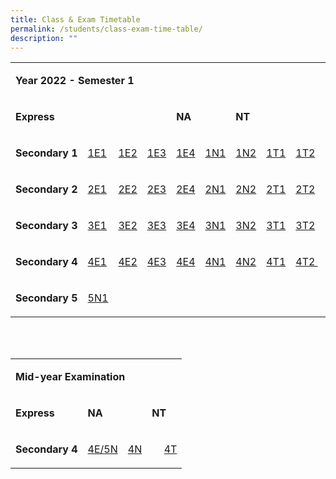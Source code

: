 ```yaml
---
title: Class & Exam Timetable
permalink: /students/class-exam-time-table/
description: ""
---
```

<table border="0" width="672" cellspacing="0" cellpadding="5">
<tbody>
<tr>
<td colspan="11">
<p><strong>Year 2022 - Semester 1</strong></p>
</td>
</tr>
<tr>
<td colspan="4">
<p><strong>Express</strong></p>
</td>
<td colspan="2">
<p><strong>NA</strong></p>
</td>
<td colspan="2">
<p><strong>NT&nbsp;</strong>&nbsp;</p>
</td>
</tr>
<tr>
<td>
<p><strong>Secondary 1</strong></p>
</td>
<td>
<p><a href="https://canberrasec.moe.edu.sg/qql/slot/u150/2021/Students/2022/TT/2022-Sem1-1E1.pdf" target="_blank" rel="noopener">1E1</a></p>
</td>
<td>
<p><a href="https://canberrasec.moe.edu.sg/qql/slot/u150/2021/Students/2022/TT/2022-Sem1-1E2.pdf" target="_blank" rel="noopener">1E2</a></p>
</td>
<td>
<p><a href="https://canberrasec.moe.edu.sg/qql/slot/u150/2021/Students/2022/TT/2022-Sem1-1E3.pdf" target="_blank" rel="noopener">1E3</a></p>
</td>
<td>
<p><a href="https://canberrasec.moe.edu.sg/qql/slot/u150/2021/Students/2022/TT/2022-Sem1-1E4.pdf" target="_blank" rel="noopener">1E4</a></p>
</td>
<td>
<p><a href="https://canberrasec.moe.edu.sg/qql/slot/u150/2021/Students/2022/TT/2022-Sem1-1N1.pdf" target="_blank" rel="noopener">1N1</a></p>
</td>
<td>
<p><a href="https://canberrasec.moe.edu.sg/qql/slot/u150/2021/Students/2022/TT/2022-Sem1-1N2.pdf" target="_blank" rel="noopener">1N2</a></p>
</td>
<td>
<p><a href="https://canberrasec.moe.edu.sg/qql/slot/u150/2021/Students/2022/TT/2022-Sem1-1T1.pdf" target="_blank" rel="noopener">1T1</a></p>
</td>
<td>
<p><a href="https://canberrasec.moe.edu.sg/qql/slot/u150/2021/Students/2022/TT/2022-Sem1-1T2.pdf" target="_blank" rel="noopener">1T2</a>&nbsp;</p>
</td>
</tr>
<tr>
<td>
<p><strong>Secondary 2</strong></p>
</td>
<td>
<p><a href="https://canberrasec.moe.edu.sg/qql/slot/u150/2021/Students/2022/TT/2022-Sem1-2E1.pdf" target="_blank" rel="noopener">2E1</a></p>
</td>
<td>
<p><a href="https://canberrasec.moe.edu.sg/qql/slot/u150/2021/Students/2022/TT/2022-Sem1-2E2.pdf" target="_blank" rel="noopener">2E2</a></p>
</td>
<td>
<p><a href="https://canberrasec.moe.edu.sg/qql/slot/u150/2021/Students/2022/TT/2022-Sem1-2E3.pdf" target="_blank" rel="noopener">2E3</a></p>
</td>
<td>
<p><a href="https://canberrasec.moe.edu.sg/qql/slot/u150/2021/Students/2022/TT/2022-Sem1-2E4.pdf" target="_blank" rel="noopener">2E4</a></p>
</td>
<td>
<p><a href="https://canberrasec.moe.edu.sg/qql/slot/u150/2021/Students/2022/TT/2022-Sem1-2N1.pdf" target="_blank" rel="noopener">2N1</a></p>
</td>
<td>
<p><a href="https://canberrasec.moe.edu.sg/qql/slot/u150/2021/Students/2022/TT/2022-Sem1-2N2.pdf" target="_blank" rel="noopener">2N2</a></p>
</td>
<td>
<p><a href="https://canberrasec.moe.edu.sg/qql/slot/u150/2021/Students/2022/TT/2022-Sem1-2T1.pdf" target="_blank" rel="noopener">2T1</a></p>
</td>
<td>
<p><a href="https://canberrasec.moe.edu.sg/qql/slot/u150/2021/Students/2022/TT/2022-Sem1-2T2.pdf" target="_blank" rel="noopener">2T2</a></p>
</td>
</tr>
<tr>
<td>
<p><strong>Secondary 3</strong></p>
</td>
<td>
<p><a href="https://canberrasec.moe.edu.sg/qql/slot/u150/2021/Students/2022/TT/2022-Sem1-3E1.pdf" target="_blank" rel="noopener">3E1</a></p>
</td>
<td>
<p><a href="https://canberrasec.moe.edu.sg/qql/slot/u150/2021/Students/2022/TT/2022-Sem1-3E2.pdf" target="_blank" rel="noopener">3E2</a></p>
</td>
<td>
<p><a href="https://canberrasec.moe.edu.sg/qql/slot/u150/2021/Students/2022/TT/2022-Sem1-3E3.pdf" target="_blank" rel="noopener">3E3</a></p>
</td>
<td>
<p><a href="https://canberrasec.moe.edu.sg/qql/slot/u150/2021/Students/2022/TT/2022-Sem1-3E4.pdf" target="_blank" rel="noopener">3E4</a></p>
</td>
<td>
<p><a href="https://canberrasec.moe.edu.sg/qql/slot/u150/2021/Students/2022/TT/2022-Sem1-3N1.pdf" target="_blank" rel="noopener">3N1</a></p>
</td>
<td>
<p><a href="https://canberrasec.moe.edu.sg/qql/slot/u150/2021/Students/2022/TT/2022-Sem1-3N2.pdf" target="_blank" rel="noopener">3N2</a></p>
</td>
<td>
<p><a href="https://canberrasec.moe.edu.sg/qql/slot/u150/2021/Students/2022/TT/2022-Sem1-3T1.pdf" target="_blank" rel="noopener">3T1</a></p>
</td>
<td>
<p><a href="https://canberrasec.moe.edu.sg/qql/slot/u150/2021/Students/2022/TT/2022-Sem1-3T2.pdf" target="_blank" rel="noopener">3T2</a></p>
</td>
</tr>
<tr>
<td>
<p><strong>Secondary 4</strong></p>
</td>
<td>
<p><a href="https://canberrasec.moe.edu.sg/qql/slot/u150/2021/Students/2022/TT/2022-Sem1-4E1.pdf" target="_blank" rel="noopener">4E1</a></p>
</td>
<td>
<p><a href="https://canberrasec.moe.edu.sg/qql/slot/u150/2021/Students/2022/TT/2022-Sem1-4E2.pdf" target="_blank" rel="noopener">4E2</a></p>
</td>
<td>
<p><a href="https://canberrasec.moe.edu.sg/qql/slot/u150/2021/Students/2022/TT/2022-Sem1-4E3.pdf" target="_blank" rel="noopener">4E3</a></p>
</td>
<td>
<p><a href="https://canberrasec.moe.edu.sg/qql/slot/u150/2021/Students/2022/TT/2022-Sem1-4E4.pdf" target="_blank" rel="noopener">4E4</a></p>
</td>
<td>
<p><a href="https://canberrasec.moe.edu.sg/qql/slot/u150/2021/Students/2022/TT/2022-Sem1-4N1.pdf" target="_blank" rel="noopener">4N1</a></p>
</td>
<td>
<p><a href="https://canberrasec.moe.edu.sg/qql/slot/u150/2021/Students/2022/TT/2022-Sem1-4N2.pdf" target="_blank" rel="noopener">4N2</a></p>
</td>
<td>
<p><a href="https://canberrasec.moe.edu.sg/qql/slot/u150/2021/Students/2022/TT/2022-Sem1-4T1.pdf" target="_blank" rel="noopener">4T1</a></p>
</td>
<td>
<p><a href="https://canberrasec.moe.edu.sg/qql/slot/u150/2021/Students/2022/TT/2022-Sem1-4T2.pdf" target="_blank" rel="noopener">4T2&nbsp;</a>&nbsp;</p>
</td>
</tr>
<tr>
<td>
<p><strong>Secondary 5</strong></p>
</td>
<td>
<p><a href="https://canberrasec.moe.edu.sg/qql/slot/u150/2021/Students/2022/TT/2022-Sem1-5N1.pdf" target="_blank" rel="noopener">5N1</a></p>
</td>
</tr>
</tbody>
</table>
<p><br /><br /></p>
<table border="0" width="672" cellspacing="0" cellpadding="5">
<tbody>
<tr>
<td colspan="11">
<p><strong>Mid-year Examination</strong></p>
</td>
</tr>
<tr>
<td colspan="4">
<p><strong>Express</strong></p>
</td>
<td colspan="2">
<p><strong>NA</strong></p>
</td>
<td colspan="2">
<p><strong>NT</strong></p>
</td>
</tr>
<tr>
<td>
<p><strong>Secondary 4</strong></p>
</td>
<td colspan="4">
<p><a href="https://canberrasec.moe.edu.sg/qql/slot/u150/Students/2022/TT/4E5N%20MID%20YR%20EXAM%20TT.pdf" target="_blank" rel="noopener">4E/5N</a></p>
</td>
<td colspan="2">
<p><a href="https://canberrasec.moe.edu.sg/qql/slot/u150/Students/2022/TT/4NA%20MID%20YR%20EXAM%20TT.pdf" target="_blank" rel="noopener">4N</a></p>
</td>
<td colspan="2">
<p><a href="https://canberrasec.moe.edu.sg/qql/slot/u150/Students/2022/TT/4T%20MID%20YR%20EXAM%20TT.pdf" target="_blank" rel="noopener">4T</a></p>
</td>
</tr>
</tbody>
</table>